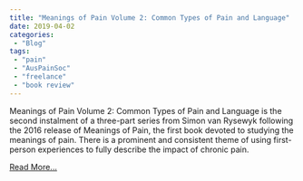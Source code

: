 ```yaml
---
title: "Meanings of Pain Volume 2: Common Types of Pain and Language"
date: 2019-04-02
categories:
 - "Blog"
tags:
 - "pain"
 - "AusPainSoc" 
 - "freelance"
 - "book review"
---
```


<!--more-->

Meanings of Pain Volume 2: Common Types of Pain and Language is the second instalment of a three-part series from Simon van Rysewyk following the 2016 release of Meanings of Pain, the first book devoted to studying the meanings of pain. There is a prominent and consistent theme of using first-person experiences to fully describe the impact of chronic pain. 

[Read More...](/files/content/posts/meanings-of-pain-vol2/meaningsofpain.pdf)